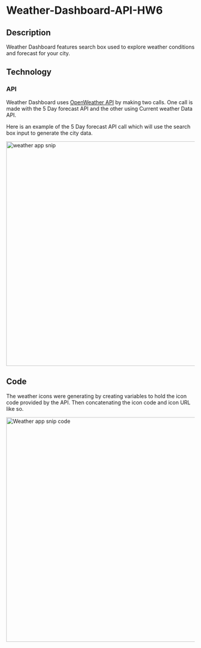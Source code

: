 # Weather-Dashboard-API-HW6

## Description

Weather Dashboard features search box used to explore weather conditions and forecast for your city. 

## Technology

### API
Weather Dashboard uses [OpenWeather API](https://openweathermap.org/api) by making two calls. One call is made with the 5 Day forecast API and the other using Current weather Data API.

Here is an example of the 5 Day forecast API call which will use the search box input to generate the city data.

<img width="600" alt="weather app snip" src="https://user-images.githubusercontent.com/70172286/103453629-ab6d4a00-4c90-11eb-8884-af68dc1508e8.PNG">

## Code
The weather icons were generating by creating variables to hold the icon code provided by the API. Then concatenating the icon code and icon URL like so.

<img width="600" alt="Weather app snip code" src="https://user-images.githubusercontent.com/70172286/103453755-110e0600-4c92-11eb-962d-952601c776fa.PNG">

